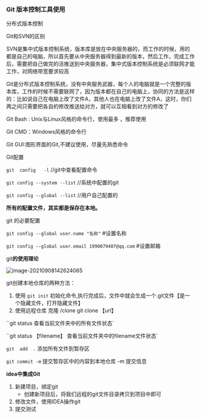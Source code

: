 ### Git  版本控制工具使用

分布式版本控制

Git和SVN的区别

SVN是集中式版本控制系统，版本库是放在中央服务器的，而工作的时候，用的都是自己的电脑，所以首先要从中央服务器得到最新的版本，然后工作，完成工作后，需要把自己做完的活推送到中央服务器，集中式版本控制系统是必须联网才能工作，对网络带宽要求较高

Git是分布式版本控制系统，没有中央服务武器，每个人的电脑就是一个完整的版本库，工作的时候不需要联网了，因为版本都在自己的电脑上，协同的方法是这样的：比如说自己在电脑上改了文件A，其他人也在电脑上改了文件A，这时，你们两之间只需要把各自的修改推送给对方，就可以互相看到对方的修改了





Git Bash : Unix与Linux风格的命令行，使用最多 ，推荐使用

Git CMD：Windows风格的命令行

Git GUI:图形界面的Git,不建议使用，尽量先熟悉命令



Git配置

`git  config   -l`     //git中查看配置命令

`git config --system --list`  //系统中配置的git

`git config --global --list`  //用户自己配置的

**所有的配置文件，其实都是保存在本地。**





git 的必要配置

`git config --global user.name "名称"`  #设置名称

`git config --global user.email 1990079407@qq.com` #设置邮箱



git**的使用理论**

![image-20210908142624065](C:\Users\19900\AppData\Roaming\Typora\typora-user-images\image-20210908142624065.png)

git创建本地仓库的两种方法：

1. 使用     `git init`         初始化命令,执行完成后，文件中就会生成一个.git文件【是一个隐藏文件，打开隐藏文件】
2. 使用远程仓库  克隆 /clone  git  clone 【url】

``git status  查看当前文件夹中的所有文件状态`

``git status 【filename】 查看当前文件夹中的filename文件状态`

`git  add  .`  添加所有文件到暂存区

`git commit -m`  提交暂存区中的内容到本地仓库  -m  提交信息

 

**idea中集成Git**

1. 新建项目，绑定git
   * 创建新项目后，将我们远程的git文件目录拷贝到项目中即可
2. 修改文件，使用IDEA操作git
3. 提交测试

